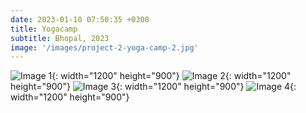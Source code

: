 ```yaml
---
date: 2023-01-10 07:50:35 +0300
title: Yogacamp
subtitle: Bhopal, 2023
image: '/images/project-2-yoga-camp-2.jpg'
---
```


![Image 1](/images/project-2-yoga-camp-1.jpg){: width="1200" height="900"}
![Image 2](/images/project-2-yoga-camp-3.jpg){: width="1200" height="900"}
![Image 3](/images/project-2-yoga-camp-4.jpg){: width="1200" height="900"}
![Image 4](/images/project-2-yoga-camp-5.jpg){: width="1200" height="900"}



